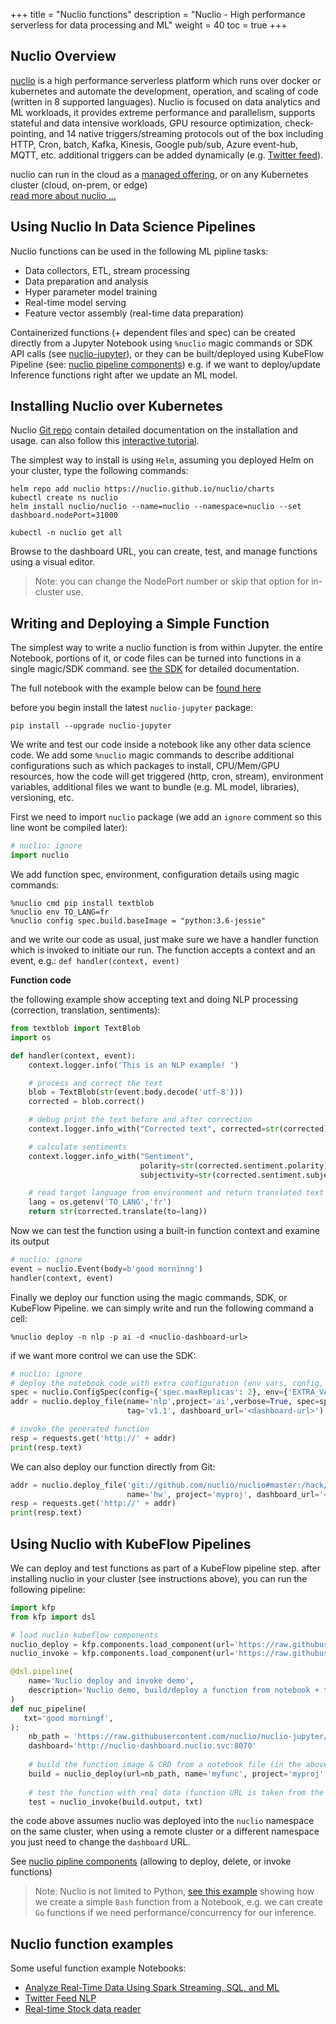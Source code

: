 +++
title = "Nuclio functions"
description = "Nuclio - High performance serverless for data processing and ML"
weight = 40
toc = true
+++

## Nuclio Overview

[nuclio](https://github.com/nuclio/nuclio) is a high performance serverless platform which runs over docker or kubernetes 
and automate the development, operation, and scaling of code (written in 8 supported languages).
Nuclio is focused on data analytics and ML workloads, it provides extreme performance and parallelism, supports stateful and data intensive 
workloads, GPU resource optimization, check-pointing, and 14 native triggers/streaming protocols out of the box including HTTP, Cron, batch, Kafka, Kinesis, 
Google pub/sub, Azure event-hub, MQTT, etc. additional triggers can be added dynamically (e.g. [Twitter feed](https://github.com/v3io/tutorials/blob/master/demos/stocks/04-read-tweets.ipynb)).
  
nuclio can run in the cloud as a [managed offering](https://www.iguazio.com/), or on any Kubernetes cluster (cloud, on-prem, or edge)<br>
[read more about nuclio ...](https://github.com/nuclio/nuclio)

## Using Nuclio In Data Science Pipelines 

Nuclio functions can be used in the following ML pipline tasks:

- Data collectors, ETL, stream processing
- Data preparation and analysis
- Hyper parameter model training
- Real-time model serving
- Feature vector assembly (real-time data preparation)
 
Containerized functions (+ dependent files and spec) can be created directly from a Jupyter Notebook 
using `%nuclio` magic commands or SDK API calls (see [nuclio-jupyter](https://github.com/nuclio/nuclio-jupyter)), 
or they can be built/deployed using KubeFlow Pipeline (see: [nuclio pipeline components]()) 
e.g. if we want to deploy/update Inference functions right after we update an ML model. 

## Installing Nuclio over Kubernetes

Nuclio [Git repo](https://github.com/nuclio/nuclio) contain detailed documentation on the installation and usage.
can also follow this [interactive tutorial](https://www.katacoda.com/javajon/courses/kubernetes-serverless/nuclio).

The simplest way to install is using `Helm`, assuming you deployed Helm on your cluster, type the following commands:

```
helm repo add nuclio https://nuclio.github.io/nuclio/charts
kubectl create ns nuclio
helm install nuclio/nuclio --name=nuclio --namespace=nuclio --set dashboard.nodePort=31000

kubectl -n nuclio get all
```

Browse to the dashboard URL, you can create, test, and manage functions using a visual editor.

> Note: you can change the NodePort number or skip that option for in-cluster use.

## Writing and Deploying a Simple Function 

The simplest way to write a nuclio function is from within Jupyter.
the entire Notebook, portions of it, or code files can be turned into functions in a single magic/SDK command.
see [the SDK](https://github.com/nuclio/nuclio-jupyter) for detailed documentation. 

The full notebook with the example below can be [found here](https://github.com/nuclio/nuclio-jupyter/blob/master/docs/nlp-example.ipynb)

before you begin install the latest `nuclio-jupyter` package:

    pip install --upgrade nuclio-jupyter

We write and test our code inside a notebook like any other data science code.
We add some `%nuclio` magic commands to describe additional configurations such as which packages to install, 
CPU/Mem/GPU resources, how the code will get triggered (http, cron, stream), environment variables, 
additional files we want to bundle (e.g. ML model, libraries), versioning, etc.

First we need to import `nuclio` package (we add an `ignore` comment so this line wont be compiled later):

```python
# nuclio: ignore
import nuclio
```

We add function spec, environment, configuration details using magic commands:

```
%nuclio cmd pip install textblob
%nuclio env TO_LANG=fr
%nuclio config spec.build.baseImage = "python:3.6-jessie"
```

and we write our code as usual, just make sure we have a handler function which 
is invoked to initiate our run. The function accepts a context and an event, e.g.:
 `def handler(context, event)`
 
**Function code**

the following example show accepting text and doing NLP processing (correction, translation, sentiments):

```python
from textblob import TextBlob
import os

def handler(context, event):
    context.logger.info('This is an NLP example! ')

    # process and correct the text
    blob = TextBlob(str(event.body.decode('utf-8')))
    corrected = blob.correct()

    # debug print the text before and after correction
    context.logger.info_with("Corrected text", corrected=str(corrected), orig=str(blob))

    # calculate sentiments
    context.logger.info_with("Sentiment",
                             polarity=str(corrected.sentiment.polarity),
                             subjectivity=str(corrected.sentiment.subjectivity))

    # read target language from environment and return translated text
    lang = os.getenv('TO_LANG','fr')
    return str(corrected.translate(to=lang))
```

Now we can test the function using a built-in function context and examine its output  

```python
# nuclio: ignore
event = nuclio.Event(body=b'good morninng')
handler(context, event)
```

Finally we deploy our function using the magic commands, SDK, or KubeFlow Pipeline. 
we can simply write and run the following command a cell:

`%nuclio deploy -n nlp -p ai -d <nuclio-dashboard-url>` 

if we want more control we can use the SDK:

```python
# nuclio: ignore
# deploy the notebook code with extra configuration (env vars, config, etc.)
spec = nuclio.ConfigSpec(config={'spec.maxReplicas': 2}, env={'EXTRA_VAR': 'something'})
addr = nuclio.deploy_file(name='nlp',project='ai',verbose=True, spec=spec, 
                          tag='v1.1', dashboard_url='<dashboard-url>')

# invoke the generated function 
resp = requests.get('http://' + addr)
print(resp.text)
``` 

We can also deploy our function directly from Git:

```python
addr = nuclio.deploy_file('git://github.com/nuclio/nuclio#master:/hack/examples/python/helloworld',
                          name='hw', project='myproj', dashboard_url='<dashboard-url>')
resp = requests.get('http://' + addr)
print(resp.text)
```

## Using Nuclio with KubeFlow Pipelines

We can deploy and test functions as part of a KubeFlow pipeline step.
after installing nuclio in your cluster (see instructions above), you can run the following pipeline:

```python
import kfp
from kfp import dsl

# load nuclio kubeflow components
nuclio_deploy = kfp.components.load_component(url='https://raw.githubusercontent.com/kubeflow/pipelines/master/components/nuclio/deploy/component.yaml')
nuclio_invoke = kfp.components.load_component(url='https://raw.githubusercontent.com/kubeflow/pipelines/master/components/nuclio/invoker/component.yaml')

@dsl.pipeline(
    name='Nuclio deploy and invoke demo',
    description='Nuclio demo, build/deploy a function from notebook + test the function rest endpoint'
)
def nuc_pipeline(
   txt='good morningf',
):
    nb_path = 'https://raw.githubusercontent.com/nuclio/nuclio-jupyter/master/docs/nlp-example.ipynb'
    dashboard='http://nuclio-dashboard.nuclio.svc:8070'
    
    # build the function image & CRD from a notebook file (in the above URL)
    build = nuclio_deploy(url=nb_path, name='myfunc', project='myproj', tag='0.11', dashboard=dashboard)
    
    # test the function with real data (function URL is taken from the build output)
    test = nuclio_invoke(build.output, txt)
```
the code above assumes nuclio was deployed into the `nuclio` namespace on the same cluster, when using a remote cluster or a different namespace you just need to change the `dashboard` URL.

See [nuclio pipline components](https://github.com/kubeflow/pipelines/tree/master/components/nuclio) (allowing to deploy, delete, or invoke functions) 

> Note: Nuclio is not limited to Python, [see this example](https://github.com/nuclio/nuclio-jupyter/blob/master/docs/nuclio_bash.ipynb) showing how we create a simple `Bash` function from a 
Notebook, e.g. we can create `Go` functions if we need performance/concurrency for our inference. 

## Nuclio function examples

Some useful function example Notebooks:

- [Analyze Real-Time Data Using Spark Streaming, SQL, and ML](https://github.com/v3io/tutorials/blob/master/demos/stocks/02-explore.ipynb)
- [Twitter Feed NLP](https://github.com/v3io/tutorials/blob/master/demos/stocks/04-read-tweets.ipynb)
- [Real-time Stock data reader](https://github.com/v3io/tutorials/blob/master/demos/stocks/03-read-stocks.ipynb)

